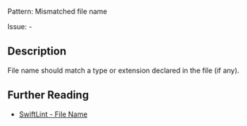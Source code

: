 Pattern: Mismatched file name

Issue: -

## Description

File name should match a type or extension declared in the file (if any).

## Further Reading

* [SwiftLint - File Name](https://github.com/realm/SwiftLint/blob/master/Rules.md#file-name)